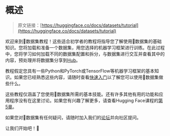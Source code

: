 # 概述

> 原文链接：[https://huggingface.co/docs/datasets/tutorial](https://huggingface.co/docs/datasets/tutorial)

欢迎来到🤗数据集教程！这些适合初学者的教程将指导您了解使用🤗数据集的基础知识。您将加载和准备一个数据集，用您选择的机器学习框架进行训练。在此过程中，您将学习如何加载不同的数据集配置和拆分，与数据集进行交互并查看其中的内容，预处理并将数据集分享到[Hub](https://huggingface.co/datasets)。

教程假定您具有一些Python和PyTorch或TensorFlow等机器学习框架的基本知识。如果您已经熟悉这些内容，请随时查看[快速入门](./quickstart)以了解您可以使用🤗数据集做些什么。

这些教程仅涵盖了您使用🤗数据集所需的基本技能。还有许多其他有用的功能和应用程序没有在这里讨论。如果您有兴趣了解更多，请查看Hugging Face课程的[第5章](https://huggingface.co/course/chapter5/1?fw=pt)。

如果您对🤗数据集有任何疑问，请随时加入我们的[论坛](https://discuss.huggingface.co/c/datasets/10)并向社区提问。

让我们开始吧！🏁

